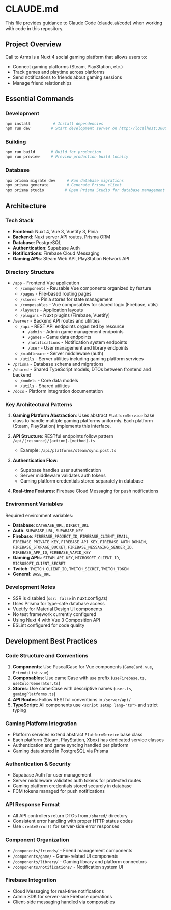 # CLAUDE.md

This file provides guidance to Claude Code (claude.ai/code) when working with code in this repository.

## Project Overview

Call to Arms is a Nuxt 4 social gaming platform that allows users to:
- Connect gaming platforms (Steam, PlayStation, etc.)
- Track games and playtime across platforms
- Send notifications to friends about gaming sessions
- Manage friend relationships

## Essential Commands

### Development
```bash
npm install          # Install dependencies
npm run dev         # Start development server on http://localhost:3000
```

### Building
```bash
npm run build       # Build for production
npm run preview     # Preview production build locally
```

### Database
```bash
npx prisma migrate dev     # Run database migrations
npx prisma generate        # Generate Prisma client
npx prisma studio         # Open Prisma Studio for database management
```

## Architecture

### Tech Stack
- **Frontend**: Nuxt 4, Vue 3, Vuetify 3, Pinia
- **Backend**: Nuxt server API routes, Prisma ORM
- **Database**: PostgreSQL
- **Authentication**: Supabase Auth
- **Notifications**: Firebase Cloud Messaging
- **Gaming APIs**: Steam Web API, PlayStation Network API

### Directory Structure
- `/app` - Frontend Vue application
  - `/components` - Reusable Vue components organized by feature
  - `/pages` - File-based routing pages
  - `/stores` - Pinia stores for state management
  - `/composables` - Vue composables for shared logic (Firebase, utils)
  - `/layouts` - Application layouts
  - `/plugins` - Nuxt plugins (Firebase, Vuetify)
- `/server` - Backend API routes and utilities
  - `/api` - REST API endpoints organized by resource
    - `/admin` - Admin game management endpoints
    - `/games` - Game data endpoints
    - `/notifications` - Notification system endpoints
    - `/user` - User management and library endpoints
  - `/middleware` - Server middleware (auth)
  - `/utils` - Server utilities including gaming platform services
- `/prisma` - Database schema and migrations
- `/shared` - Shared TypeScript models, DTOs between frontend and backend
  - `/models` - Core data models
  - `/utils` - Shared utilities
- `/docs` - Platform integration documentation

### Key Architectural Patterns

1. **Gaming Platform Abstraction**: Uses abstract `PlatformService` base class to handle multiple gaming platforms uniformly. Each platform (Steam, PlayStation) implements this interface.

2. **API Structure**: RESTful endpoints follow pattern `/api/[resource]/[action].[method].ts`
   - Example: `/api/platforms/steam/sync.post.ts`

3. **Authentication Flow**: 
   - Supabase handles user authentication
   - Server middleware validates auth tokens
   - Gaming platform credentials stored separately in database

4. **Real-time Features**: Firebase Cloud Messaging for push notifications

### Environment Variables

Required environment variables:
- **Database**: `DATABASE_URL`, `DIRECT_URL`
- **Auth**: `SUPABASE_URL`, `SUPABASE_KEY`
- **Firebase**: `FIREBASE_PROJECT_ID`, `FIREBASE_CLIENT_EMAIL`, `FIREBASE_PRIVATE_KEY`, `FIREBASE_API_KEY`, `FIREBASE_AUTH_DOMAIN`, `FIREBASE_STORAGE_BUCKET`, `FIREBASE_MESSAGING_SENDER_ID`, `FIREBASE_APP_ID`, `FIREBASE_VAPID_KEY`
- **Gaming APIs**: `STEAM_API_KEY`, `MICROSOFT_CLIENT_ID`, `MICROSOFT_CLIENT_SECRET`
- **Twitch**: `TWITCH_CLIENT_ID`, `TWITCH_SECRET`, `TWITCH_TOKEN`
- **General**: `BASE_URL`

### Development Notes

- SSR is disabled (`ssr: false` in nuxt.config.ts)
- Uses Prisma for type-safe database access
- Vuetify for Material Design UI components
- No test framework currently configured
- Using Nuxt 4 with Vue 3 Composition API
- ESLint configured for code quality

## Development Best Practices

### Code Structure and Conventions

1. **Components**: Use PascalCase for Vue components (`GameCard.vue`, `FriendsList.vue`)
2. **Composables**: Use camelCase with `use` prefix (`useFirebase.ts`, `useColorGenerator.ts`)
3. **Stores**: Use camelCase with descriptive names (`user.ts`, `gamingPlatforms.ts`)
4. **API Routes**: Follow RESTful conventions in `/server/api/`
5. **TypeScript**: All components use `<script setup lang="ts">` and strict typing

### Gaming Platform Integration

- Platform services extend abstract `PlatformService` base class
- Each platform (Steam, PlayStation, Xbox) has dedicated service classes
- Authentication and game syncing handled per platform
- Gaming data stored in PostgreSQL via Prisma

### Authentication & Security

- Supabase Auth for user management
- Server middleware validates auth tokens for protected routes
- Gaming platform credentials stored securely in database
- FCM tokens managed for push notifications

### API Response Format

- All API controllers return DTOs from `/shared/` directory
- Consistent error handling with proper HTTP status codes
- Use `createError()` for server-side error responses

### Component Organization

- `/components/friends/` - Friend management components
- `/components/game/` - Game-related UI components  
- `/components/library/` - Gaming library and platform connectors
- `/components/notifications/` - Notification system UI

### Firebase Integration

- Cloud Messaging for real-time notifications
- Admin SDK for server-side Firebase operations
- Client-side messaging handled via composables
